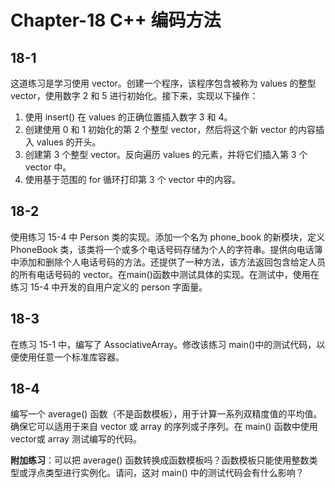 # Chapter-18 C++ 编码方法

## 18-1

这道练习是学习使用 vector。创建一个程序，该程序包含被称为 values 的整型 vector，使用数字 2 和 5 进行初始化。接下来，实现以下操作：

1. 使用 insert() 在 values 的正确位置插入数字 3 和 4。
2. 创建使用 0 和 1 初始化的第 2 个整型 vector，然后将这个新 vector 的内容插入 values 的开头。
3. 创建第 3 个整型 vector。反向遍历 values 的元素，并将它们插入第 3 个 vector 中。
4. 使用基于范围的 for 循环打印第 3 个 vector 中的内容。

## 18-2

使用练习 15-4 中 Person 类的实现。添加一个名为 phone_book 的新模块，定义 PhoneBook 类，该类将一个或多个电话号码存储为个人的字符串。提供向电话簿中添加和删除个人电话号码的方法。还提供了一种方法，该方法返回包含给定人员的所有电话号码的 vector。在main()函数中测试具体的实现。在测试中，使用在练习 15-4 中开发的自用户定义的 person 字面量。

## 18-3

在练习 15-1 中，编写了 AssociativeArray。修改该练习 main()中的测试代码，以便使用任意一个标准库容器。

## 18-4

编写一个 average() 函数（不是函数模板），用于计算一系列双精度值的平均值。确保它可以适用于来自 vector 或 array 的序列或子序列。在 main() 函数中使用vector或 array 测试编写的代码。

**附加练习**：可以把 average() 函数转换成函数模板吗？函数模板只能使用整数类型或浮点类型进行实例化。请问，这对 main() 中的测试代码会有什么影响？

